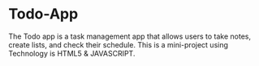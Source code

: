 # Todo-App
The Todo app is a task management app that allows users to take notes,
create lists, and check their schedule.
This is a mini-project using 
Technology is HTML5 & JAVASCRIPT.
